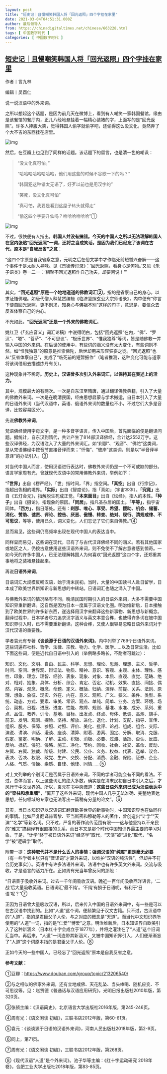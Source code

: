 ```yaml
---
layout: post
title: "短史记｜且慢嘲笑韩国人将「回光返照」四个字挂在家里"
date: 2021-03-04T04:51:31.000Z
author: 最后领导人
from: https://chinadigitaltimes.net/chinese/663228.html
tags: [ 中国数字时代 ]
categories: [ 中国数字时代 ]
---
```

<!--1614833491000-->
[短史记｜且慢嘲笑韩国人将「回光返照」四个字挂在家里](https://chinadigitaltimes.net/chinese/663228.html)
------

<div>
<p>作者丨言九林</p><p>编辑丨吴酉仁</p><p>说一说汉语中的外来词。</p><p>之所以想起这个话题，是因为前几天在微博上，看到有人嘲笑一家韩国餐馆，缘由是该餐馆的餐厅内，正儿八经地悬挂着一幅精心装裱的字，上面写的是“回光返照”。许多人捧腹大笑，觉得韩国人偷字就偷字吧，还偷得这么没文化，竟然弄了个大不吉的东西挂在店里。</p><p><img src="https://chinadigitaltimes.net/chinese/files/2021/03/post-663228-6040bbae24fac." alt="img" /></p><p>然后，在豆瓣上也见到了同样的话题。该话题下的留言，也是清一色的嘲讽：</p><blockquote><p>“没文化真可怕。”</p><p>“哈哈哈哈哈哈哈哈，他们用这些的时候不谷歌一下的吗？”</p><p>“韩国犯这种错太无语了，好歹以前也是用汉字的”</p><p>“笑死，没文化真可怕”</p><p>“真可怕，我要是看到这屋子转头就得走”</p><p>“偷这四个字要升仙吗？哈哈哈哈哈哈”①</p></blockquote><p><img src="https://chinadigitaltimes.net/chinese/files/2021/03/post-663228-6040bbaff2745." alt="img" /></p><p>不过，很快便有人指出，<strong>韩国人并没有搞错。今天的中国人之所以无法理解韩国人在室内张贴“回光返照”一词，还将之当成笑话，是因为我们已经忘了该词在古代，原本是“自我反省”之意</strong>：</p><p>“这四个字原是自我省察之意，元明之后在俗文学中才作临死前短暂兴奋解——这个事件于是太耐人寻味。见《景德传灯录》：‘回光返照，看身心是何物。’又见《朱子语类》卷一二一：‘相聚不回光返照作自己功夫，却要闲说！’”</p><p><img src="https://chinadigitaltimes.net/chinese/files/2021/03/post-663228-6040bbb1ce7ea." alt="img" /></p><p>其实，<strong>“回光返照”原是一个地地道道的佛教词汇②，</strong>指的是省察自己的身心，以求证悟佛理。如唐代僧人释慧然编辑《临济慧照玄公大宗师语录》，内中便有“你言下便自回光返照，更不别求，知身心与佛祖不别”这样的句子，意思是，要信众去反省体察自己的内心。</p><p>不光如此，<strong>“回光返照”还是一个外来的佛教词汇</strong>。</p><p>姚红卫《「玄应音义」词汇论稿》中说得明白，包括“回光返照”在内，“佛”、“罗汉”、“塔”、“菩萨”、“不可思议”、“极乐世界”、“惟我独尊”等词，皆是随佛教一并输入中国的外来词。在后世的使用中，有些词的涵义没有太大变化，有些词则不然。如“惟我独尊”的原意是推崇佛陀，后世却用来形容狂妄之徒。“回光返照”也从“反省体察自己”，变成了“临死前的短暂振作”（笔者推测，这种变化可能与道家将该词借用去描述炼丹有关）。</p><p>这种现象并不稀奇。<strong>历史上，汉语曾多次引入外来词汇，以保持其在表述上的活力。</strong></p><p>其中，规模最大的有两次。一次是自东汉至隋唐，通过翻译佛教典籍，引入了大量的佛教外来词。一次是在晚清民国，经由思想启蒙与学术搬运，自日本引入了大量的日语外来词（当代汉语中，英语、俄语外来词的数量也不小，不过它们大多是音译，比较容易区分）。</p><p>先说<strong>佛教外来词</strong>。</p><p>梵语佛经使用字母文字，是一种多音字语言，传入中国后，首先面临的便是翻译问题。据统计，自东汉到隋代，共计产生了814部汉译佛经，合计达2552万字。这些汉译佛经，为汉语注入了大量的外来词汇。如“刹那”、“观音”、“佛陀”这类词，是从梵语佛经中按音节直接音译而来；“忏悔”、“彼岸”这类词，则是以“半音译半意译”的办法引入。③</p><p>对当代中国人而言，使用汉语进行表达时，佛教外来词仍是一个不可或缺的部分。语言学家周有光，曾就现代汉语中的常用佛教外来词，举例如下：</p><p>“<strong>「世界」</strong>出自《楞严经》，「世」指时间，「界」指空间。<strong>「真空」</strong>出自《行宗记》，指超出色相的境界。<strong>「实际」</strong>出自《智度论》，指「真如」（宇宙本体）。<strong>「究竟」</strong>出自《五灯会元》，指解脱生死成正觉。<strong>「本来面目」</strong>出自《坛经》，指人的本性。<strong>「种子」</strong>出自《摄论》，指现象的原因。<strong>「同居」</strong>，指凡圣杂居的国土。<strong>「平等」</strong>，指宇宙同体。<strong>「西方」</strong>，指日落处。还有：<strong>刹那、唯心、享受、希望、援助、机会、储蓄、消化、赞助、谴责、评论、控告、厌恶、傲慢、转变、绝对、现行、清规戒律、不可思议</strong>，等等，使用已久，词义变化，人们忘记了它们来自佛教。”④</p><p>显而易见，这些词仍高频率出现在现代中国人的表达当中。</p><p>同样显而易见，这些词在现代，已有了与古代汉译佛经不同的涵义。若有其他国家或地区之人，仍按古意使用这些汉语外来词，则不免使不了解古意者感到惊奇。一如今天的许多中国人，已无法理解韩国人为何喜欢“回光返照”这四个字，还郑重其事地将之装裱悬挂起来。</p><p>再说<strong>日语外来词</strong>。</p><p>日语词汇大规模反哺汉语，始于清末民初。当时，大量的中国读书人赴日留学，日本成了欧美世界新知识与新思想的中转站。日语词汇也随之涌入了中国。</p><p>与佛教外来词的情况略有不同，晚清民国时期引入的日语外来词，大多不需要中国知识界重新翻译。这自然是因为日本一度属于汉语文化圈。明治维新后，日本接触到了欧美世界的许多新东西，遂选择用汉字来翻译这些新事物、新思想与新概念。翻译过程中，日本学者尽力追求汉字涵义与英文本意合榫，也使得许多词在被中国知识界引入时，已不需要重新翻译。这种合榫，又使人很容易忽略日语外来词对于汉代汉语的重要性。</p><p>学者袁元有专著<strong>《谈谈源于日语的汉语外来词》</strong>。内中列举了769个日语外来词。这些词遍布社科、哲学、法律、宗教、物力、化学、医学……以及日常生活。比如下面这些词，便是近代自日语中引入的（举例略多略长，不耐者可跳过）：</p><p>知识、文化、文明、自由、民主、科学、思想、理论、思潮、理想、主义、哲学、时间、空间、世界观、辩证法、物质、精神、意识、客观、主观、主体、理性、感性、印象、理念、理智、经验、表象、现象、对象、本质、直观、直觉、范畴、绝对、相对、抽象、具体、分析、综合、肯定、否定、动机、效果、直接、间接、偶然、内容、观念、概念、命题、定义、概括、归纳、演绎、前提、关系、法则、原理、想象、象征、现实、外在、内在、意义、观照、广义、狭义、条件、类型、系统、动态、方式、要素、审美、常识、观点、单纯、简单、业务、方案、环境、场合、契机、日程、进展、进度、性能、故障、规则、基准、水准、成分、系列、重点、品位、教养、训令、基地、目标、出发点、终点、母体、低调、高潮、旗手、前卫、发明、观测、探险、坚持、解放、进化、退化、计划、支配、指导、宣传、组织、服务、保障、参照、对照、评价、美化、批评、论战、组成、组合、交际、演说、讲演、训话、漫谈、座谈、清算、附着、游离、固定、分解、取消、克服、假定、鉴定、明确、了解、主动、积极、消极、必要、过渡、活跃、否认、反应、反响、抵抗、侵犯、侵略、施工、净化、节约、回收、社会、社交、革命、反动、左翼、右翼、独裁、阶级、封建、公民、公仆、义务、权益、代表、选举、议会、表决、否决、权限、政党、生产、交换、分配、消费、金融、保险、证券、企业、人格、气质、情操、素质、自律、他律、同情……⑤</p><p>对上文列举的个别词汇是否属于日语外来词，不同的学者可能会有不同的看法。不过，总体而言，以上这些词汇的绝大多数，确实是在清末民初自日本引入之后，才风行于中文世界的。所以，袁元在书中感慨道：<strong>这些日语外来词已成为汉语表达中的“梁柱和承重墙”</strong>，“离开了这些外来词，现代中国人几乎无法准确、完整地表达思想，任何领域的专家也无法写出一篇稍有分量的论文”。⑥</p><p>其实，当日本知识界以汉语词汇翻译欧美世界的新事物时，中国知识界也在做同样的事情。比如严复翻译赫胥黎、亚当斯密和穆勒等人的著作，曾创造出“计学”“天演”“名学”等新名词。只不过，严复的著作流传范围有限——这与他坚持以不亲民的“雅文”搞翻译有很直接的关系，而日本又是那个时代中国知识界最主要的学习对象，于是，“计学”终于被日语外来词“经济学”取代，“天演”被“进化”取代，“名学”被“逻辑学”取代。</p><p>附带一提：<strong>这种取代并不是什么丢人的事情；强调汉语的“纯度”更是毫无必要</strong>（有一些学者主张只有“音译词”才算外来词，以维护“汉语的纯洁性”，但却并不符合历史事实））。英语中有许多法语外来词，法语中也有许多英文外来词。交流与吸收，才是语言的活力所在。正如周有光当年曾反问的那般：</p><p>“日语善于吸收外来词。过去一千年间吸收汉语。晚近一百年间吸收西洋语言。‘二战’后大量吸收英语。日语词汇‘最不纯’。‘不纯’有损于日语呢，有利于‘日语’呢？”⑦</p><p>正因为日语曾大量吸收汉语，所以，后来传入中国的日语外来词中，有一些是可以在古汉语中找到的。比如“人道”这个词，便频繁见于汉文古籍。只不过，古汉语中的“人道”，指的是君臣父子人伦，与之对应的概念是“天道”。而当代中文知识界所使用的“人道”一词，指的是“仁爱”“博爱”之意。明治维新后，日本知识界自欧美引入了这种新涵义（日本红十字会成立于1877年），并将之灌注在了“人道”这个旧词汇当中。再后来，“人道”一词连带其新涵义，又被中国知识界引入，人们便渐渐忘了“人道”这个词原本指的是君臣父子人伦。⑧</p><p>正如今天的一些中国人，已经忘了“回光返照”原本是自我反省之意。</p><p><strong>参考文献：</strong></p><p>①豆瓣：<a href="https://www.douban.com/group/topic/213206540/">https://www.douban.com/group/topic/213206540/</a> </p><p>②与之相似的佛家外来词，还有立地成佛、天花乱坠、当头棒喝、随机应变、不可思议等。见：赵贤德《普通话与汉语应用研究》，光明日报出版社2010年版，第320页。</p><p>③张赪主编：《汉语简史》，北京语言大学出版社2016年版，第245-246页。</p><p>④周有光：《语文闲谈 初编》，三联书店2012年版，第60-61页。</p><p>⑤袁元：《谈谈源于日语的汉语外来词》，河南人民出版社2018年版，第2-9页。</p><p>⑥同上，第71页。</p><p>⑦周有光：《语文闲谈 初编》，三联书店2012年版，第268页。</p><p>⑧《现代汉语“人道”是个外来词》。池子华等主编：《红十字运动研究 2018年卷》，合肥工业大学出版社2018年版，第83-85页。</p>
</div>
